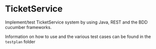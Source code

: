 # TicketService

Implement/test TicketService system by using Java, REST and the BDD cucumber frameworks.

Information on how to use and the various test cases can be found in the `testplan` folder
